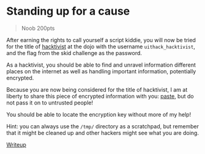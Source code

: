 # Standing up for a cause

> Noob 200pts

After earning the rights to call yourself a script kiddie, you will now be tried for the title of [hacktivist](https://en.wikipedia.org/wiki/Hacktivism#Notable_hacktivist_groups) at the dojo with the username `uithack_hacktivist`, and the flag from the skid challenge as the password.

As a hacktivist, you should be able to find and unravel information different places on the internet as well as handling important information, potentially encrypted.

Because you are now being considered for the title of hacktivist, I am at liberty to share this piece of encrypted information with you: [paste](https://paste.ee/p/sT8gj), but do not pass it on to untrusted people!

You should be able to locate the encryption key without more of my help!

Hint: you can always use the `/tmp/` directory as a scratchpad, but remember that it might be cleaned up and other hackers might see what you are doing.

[Writeup](./writeup.md)
